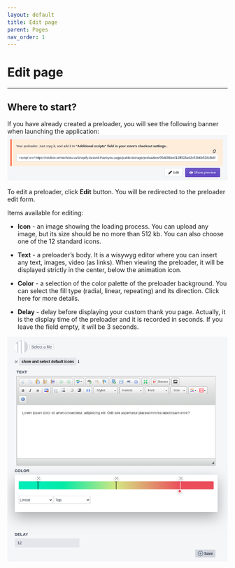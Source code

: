 ```yaml
---
layout: default
title: Edit page
parent: Pages
nav_order: 1
---
```


# Edit page
---

## Where to start?
If you have already created a preloader, you will see the following banner when launching the application:
<span class="doc_image">![edit](/assets/images/preloader/edit.png)</span>

To edit a preloader, click <strong>Edit</strong> button. You will be redirected to the preloader edit form.

Items available for editing:

* <strong>Icon</strong> - an image showing the loading process. You can upload any image, but its size should be no more than 512 kb. You can also choose one of the 12 standard icons.

* <strong>Text</strong> - a preloader’s body. It is a wisywyg editor where you can insert any text, images, video (as links). When viewing the preloader, it will be displayed strictly in the center, below the animation icon.

* <strong>Color</strong> - a selection of the color palette of the preloader background. You can select the fill type (radial, linear, repeating) and its direction. Click here for more details.

* <strong>Delay</strong> - delay before displaying your custom thank you page. Actually, it is the display time of the preloader and it is recorded in seconds. If you leave the field empty, it will be 3 seconds.

<span class="doc_image">![editform](/assets/images/preloader/edit_form.png)</span>

